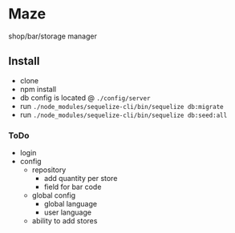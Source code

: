 # Maze
shop/bar/storage manager

## Install

* clone
* npm install
* db config is located @ `./config/server`
* run `./node_modules/sequelize-cli/bin/sequelize db:migrate`
* run `./node_modules/sequelize-cli/bin/sequelize db:seed:all`

### ToDo
- login
- config
  - repository
    - add quantity per store
    - field for bar code
  - global config
    - global language
    - user language
  - ability to add stores
